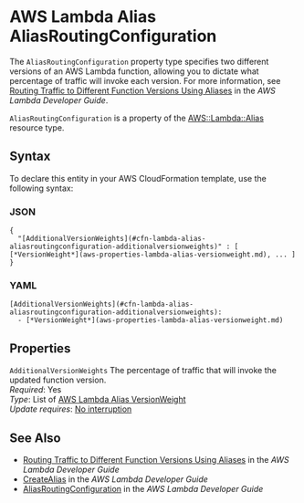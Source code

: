 # AWS Lambda Alias AliasRoutingConfiguration<a name="aws-properties-lambda-alias-aliasroutingconfiguration"></a>

<a name="aws-properties-lambda-alias-aliasroutingconfiguration-description"></a>The `AliasRoutingConfiguration` property type specifies two different versions of an AWS Lambda function, allowing you to dictate what percentage of traffic will invoke each version\. For more information, see [Routing Traffic to Different Function Versions Using Aliases](https://docs.aws.amazon.com/lambda/latest/dg/lambda-traffic-shifting-using-aliases.html) in the *AWS Lambda Developer Guide*\.

<a name="aws-properties-lambda-alias-aliasroutingconfiguration-inheritance"></a> `AliasRoutingConfiguration` is a property of the [AWS::Lambda::Alias](aws-resource-lambda-alias.md) resource type\.

## Syntax<a name="aws-properties-lambda-alias-aliasroutingconfiguration-syntax"></a>

To declare this entity in your AWS CloudFormation template, use the following syntax:

### JSON<a name="aws-properties-lambda-alias-aliasroutingconfiguration-syntax.json"></a>

```
{
  "[AdditionalVersionWeights](#cfn-lambda-alias-aliasroutingconfiguration-additionalversionweights)" : [ [*VersionWeight*](aws-properties-lambda-alias-versionweight.md), ... ]
}
```

### YAML<a name="aws-properties-lambda-alias-aliasroutingconfiguration-syntax.yaml"></a>

```
[AdditionalVersionWeights](#cfn-lambda-alias-aliasroutingconfiguration-additionalversionweights): 
  - [*VersionWeight*](aws-properties-lambda-alias-versionweight.md)
```

## Properties<a name="aws-properties-lambda-alias-aliasroutingconfiguration-properties"></a>

`AdditionalVersionWeights`  <a name="cfn-lambda-alias-aliasroutingconfiguration-additionalversionweights"></a>
The percentage of traffic that will invoke the updated function version\.  
 *Required*: Yes  
 *Type*: List of [AWS Lambda Alias VersionWeight](aws-properties-lambda-alias-versionweight.md)  
 *Update requires*: [No interruption](using-cfn-updating-stacks-update-behaviors.md#update-no-interrupt) 

## See Also<a name="aws-properties-lambda-alias-aliasroutingconfiguration-seealso"></a>
+ [Routing Traffic to Different Function Versions Using Aliases](https://docs.aws.amazon.com/lambda/latest/dg/lambda-traffic-shifting-using-aliases.html) in the *AWS Lambda Developer Guide*
+ [CreateAlias](https://docs.aws.amazon.com/lambda/latest/dg/API_CreateAlias.html) in the *AWS Lambda Developer Guide*
+ [AliasRoutingConfiguration](https://docs.aws.amazon.com/lambda/latest/dg/API_AliasRoutingConfiguration.html) in the *AWS Lambda Developer Guide*
